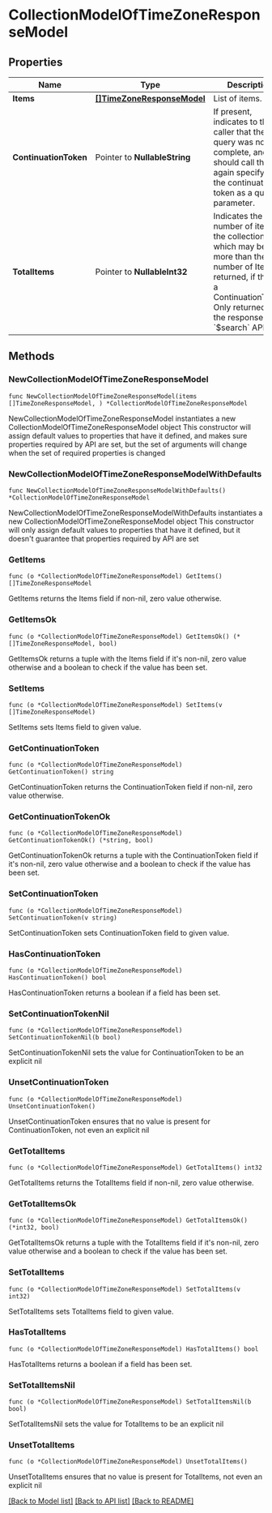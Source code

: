 # CollectionModelOfTimeZoneResponseModel

## Properties

Name | Type | Description | Notes
------------ | ------------- | ------------- | -------------
**Items** | [**[]TimeZoneResponseModel**](TimeZoneResponseModel.md) | List of items. | 
**ContinuationToken** | Pointer to **NullableString** | If present, indicates to the caller that the query was not complete, and they should call the API again specifying the continuation token as a query parameter. | [optional] 
**TotalItems** | Pointer to **NullableInt32** | Indicates the total number of items in the collection, which may be more than the number of Items returned, if there is a ContinuationToken.  Only returned in the response to &#x60;$search&#x60; APIs. | [optional] 

## Methods

### NewCollectionModelOfTimeZoneResponseModel

`func NewCollectionModelOfTimeZoneResponseModel(items []TimeZoneResponseModel, ) *CollectionModelOfTimeZoneResponseModel`

NewCollectionModelOfTimeZoneResponseModel instantiates a new CollectionModelOfTimeZoneResponseModel object
This constructor will assign default values to properties that have it defined,
and makes sure properties required by API are set, but the set of arguments
will change when the set of required properties is changed

### NewCollectionModelOfTimeZoneResponseModelWithDefaults

`func NewCollectionModelOfTimeZoneResponseModelWithDefaults() *CollectionModelOfTimeZoneResponseModel`

NewCollectionModelOfTimeZoneResponseModelWithDefaults instantiates a new CollectionModelOfTimeZoneResponseModel object
This constructor will only assign default values to properties that have it defined,
but it doesn't guarantee that properties required by API are set

### GetItems

`func (o *CollectionModelOfTimeZoneResponseModel) GetItems() []TimeZoneResponseModel`

GetItems returns the Items field if non-nil, zero value otherwise.

### GetItemsOk

`func (o *CollectionModelOfTimeZoneResponseModel) GetItemsOk() (*[]TimeZoneResponseModel, bool)`

GetItemsOk returns a tuple with the Items field if it's non-nil, zero value otherwise
and a boolean to check if the value has been set.

### SetItems

`func (o *CollectionModelOfTimeZoneResponseModel) SetItems(v []TimeZoneResponseModel)`

SetItems sets Items field to given value.


### GetContinuationToken

`func (o *CollectionModelOfTimeZoneResponseModel) GetContinuationToken() string`

GetContinuationToken returns the ContinuationToken field if non-nil, zero value otherwise.

### GetContinuationTokenOk

`func (o *CollectionModelOfTimeZoneResponseModel) GetContinuationTokenOk() (*string, bool)`

GetContinuationTokenOk returns a tuple with the ContinuationToken field if it's non-nil, zero value otherwise
and a boolean to check if the value has been set.

### SetContinuationToken

`func (o *CollectionModelOfTimeZoneResponseModel) SetContinuationToken(v string)`

SetContinuationToken sets ContinuationToken field to given value.

### HasContinuationToken

`func (o *CollectionModelOfTimeZoneResponseModel) HasContinuationToken() bool`

HasContinuationToken returns a boolean if a field has been set.

### SetContinuationTokenNil

`func (o *CollectionModelOfTimeZoneResponseModel) SetContinuationTokenNil(b bool)`

 SetContinuationTokenNil sets the value for ContinuationToken to be an explicit nil

### UnsetContinuationToken
`func (o *CollectionModelOfTimeZoneResponseModel) UnsetContinuationToken()`

UnsetContinuationToken ensures that no value is present for ContinuationToken, not even an explicit nil
### GetTotalItems

`func (o *CollectionModelOfTimeZoneResponseModel) GetTotalItems() int32`

GetTotalItems returns the TotalItems field if non-nil, zero value otherwise.

### GetTotalItemsOk

`func (o *CollectionModelOfTimeZoneResponseModel) GetTotalItemsOk() (*int32, bool)`

GetTotalItemsOk returns a tuple with the TotalItems field if it's non-nil, zero value otherwise
and a boolean to check if the value has been set.

### SetTotalItems

`func (o *CollectionModelOfTimeZoneResponseModel) SetTotalItems(v int32)`

SetTotalItems sets TotalItems field to given value.

### HasTotalItems

`func (o *CollectionModelOfTimeZoneResponseModel) HasTotalItems() bool`

HasTotalItems returns a boolean if a field has been set.

### SetTotalItemsNil

`func (o *CollectionModelOfTimeZoneResponseModel) SetTotalItemsNil(b bool)`

 SetTotalItemsNil sets the value for TotalItems to be an explicit nil

### UnsetTotalItems
`func (o *CollectionModelOfTimeZoneResponseModel) UnsetTotalItems()`

UnsetTotalItems ensures that no value is present for TotalItems, not even an explicit nil

[[Back to Model list]](../README.md#documentation-for-models) [[Back to API list]](../README.md#documentation-for-api-endpoints) [[Back to README]](../README.md)


